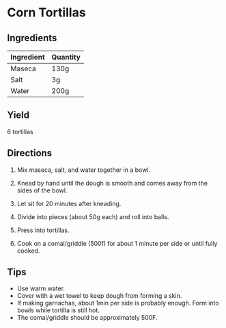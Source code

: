 # Corn Tortillas

## Ingredients

| Ingredient | Quantity |
| --- | --- |
| Maseca | 130g |
| Salt | 3g |
| Water | 200g |


## Yield

6 tortillas


## Directions

1. Mix maseca, salt, and water together in a bowl.

2. Knead by hand until the dough is smooth and comes away from the sides of the
   bowl.

3. Let sit for 20 minutes after kneading.

4. Divide into pieces (about 50g each) and roll into balls.

5. Press into tortillas.

6. Cook on a comal/griddle (500f) for about 1 minute per side or until fully
   cooked.


## Tips

- Use warm water.
- Cover with a wet towel to keep dough from forming a skin.
- If making garnachas, about 1min per side is probably enough. Form into bowls
  while tortilla is still hot.
- The comal/griddle should be approximately 500F.
